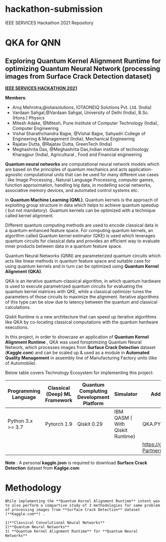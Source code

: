 # hackathon-submission
IEEE SERVICES Hackathon 2021 Repository


# QKA for QNN   
## Exploring Quantum Kernel Alignment Runtime for optimizing Quantum Neural Network (processing images from **Surface Crack Detection** dataset)
[**IEEE SERVICES HACKATHON 2021**](https://github.com/IEEEServices/hackathon-2021#the-cloud-as-a-quantum-computing-accelerator)

**Members**: <!-- up to 6 members per term -->
- Anuj Mehrotra,@iotaisolutions, IOTAONEIQ Solutions Pvt. Ltd. (India)
- Vardaan Sahgal,@Vardaan Sahgal, University of Delhi (India), B.Sc. (Hons.) Physics
- Mitesh Adake, @Mitesh, Pune Institute of Computer Technology (India), Computer Engineering
- Vishal Sharathchandra Bajpe, @Vishal Bajpe, Sahyadri College of Engineering & Management (India), Mechanical Engineering
- Rajatav Dutta, @Rajatav Dutta, GreenTech (India)
- Meghashrita Das, @Meghashrita Das,Indian institute of technology Kharagpur (India), Agricultural , Food and Financial engineering

**Quantum neural networks** are computational neural network models which are based on the principles of quantum mechanics and acts application-agnostic computational units that can be used for many different use cases : like Image Processing , Natural Language Processing, computer games, function approximation, handling big data, in modelling social networks, associative memory devices, and automated control systems etc.

In **Quantum Machine Learning (QML)**, Quantum kernels is the approach of exploiting group structure in data which helps to achieve quantum speedup ( but not mandatory). Quantum kernels can be optimized with a technique called kernel alignment.

Different quantum computing methods are used to encode classical data in a quantum-enhanced feature space. For computing quantum kernels, an algorithm called  Quantum kernel estimator (QKE) is  used which leverages quantum circuits for classical data and provides an efficient way to evaluate inner products between data in a quantum feature space.

Quantum Neural Networks (QNN) are parameterized quantum circuits which acts like linear methods in quantum feature space  and suitable case for using quantum kernels and in turn can be optimized using **Quantum Kernel Alignment (QKA)**. 

QKA is an iterative quantum-classical algorithm, in which quantum hardware is used to execute parametrized quantum circuits  for evaluating the quantum kernel matrices with QKE, while a classical optimizer tunes the parameters of those circuits to maximize the alignment. Iterative algorithms of this type can be slow due to latency between the quantum and classical calculations. 

Qiskit Runtime is a new architecture that can speed up iterative algorithms like QKA by co-locating classical computations with the quantum hardware executions.

In this project, in order to showcase an application of **Quantum Kernel Alignment Runtime** , QKA was used foroptimizing Quantum Neural Network, which processes images from **Surface Crack Detection** dataset (**Kaggle.com**) and can be scaled up & used as a module in **Automated Quality Management** in assembly line of Manufacturing Factory units (like of Automobile).

Below table covers Technology Ecosystem for implementing this project:

Programming Language| Classical (Deep) ML Framework| Quantum Compluting Development Platform | Simulator | Additional Module| Coding Collaboration Environment 
------------ | -------------| -------------| -------------| -------------|-------------
  Python 3.x >= 3.7  |  Pytorch 1.9 |  Qiskit 0.29 |  IBM QASM ( With Qiskit Runtime) | QKA.PY from |Google Colab
                     |              |              |                                  | https://github.com/Qiskit-Partners/qiskit-runtime|
                     
                     
 **Note** : A personal **kaggle.json** is required to download **Surface Crack Detection** dataset from **Kaglge.com**
  
  # Methodology 
    
    While implementing the **Quantum Kernel Alignment Runtime** intent was to also perform a compartive study of 3 methodologies for same problem of processing images from **Surface Crack Detection** dataset (**Kaggle.com**) . 
    
    1)**Classical Convolutional Neural Networks**
    2)**Quantum Neural Networks**
    3) **Quantum Kernel Alignment Runtime** for **Quantum Neural Networks**





